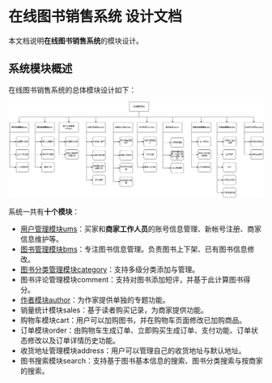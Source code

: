 # 在线图书销售系统 设计文档

本文档说明**在线图书销售系统**的模块设计。

## 系统模块概述

在线图书销售系统的总体模块设计如下：

![书城系统软件模块图](./images/软件模块图.png)

系统一共有**十个模块**：

- [用户管理模块ums](design/用户管理模块.md)：买家和**商家工作人员**的账号信息管理、新帐号注册、商家信息维护等。
- [图书管理模块bms](design/图书管理模块.md)：专注图书信息管理。负责图书上下架、已有图书信息修改。
- [图书分类管理模块category](design/图书分类管理模块.md)：支持多级分类添加与管理。
- 图书评论管理模块comment：支持对图书添加短评，并基于此计算图书得分。
- [作者模块author](design/作者模块.md)：为作家提供单独的专题功能。
- 销量统计模块sales：基于读者购买记录，为商家提供功能。
- 购物车模块cart：用户可以加购图书，并在购物车页面修改已加购商品。
- 订单模块order：由购物车生成订单、立即购买生成订单、支付功能、订单状态修改以及订单详情历史功能。
- 收货地址管理模块address：用户可以管理自己的收货地址与默认地址。
- 图书搜索模块search：支持基于图书基本信息的搜索、图书分类搜索与按商家的搜索。
